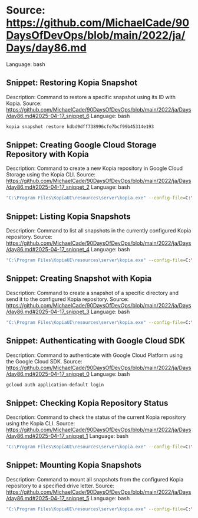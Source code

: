 # Source: https://github.com/MichaelCade/90DaysOfDevOps/blob/main/2022/ja/Days/day86.md
Language: bash

## Snippet: Restoring Kopia Snapshot
Description: Command to restore a specific snapshot using its ID with Kopia.
Source: https://github.com/MichaelCade/90DaysOfDevOps/blob/main/2022/ja/Days/day86.md#2025-04-17_snippet_6
Language: bash

```bash
kopia snapshot restore kdbd9dff738996cfe7bcf99b45314e193
```

## Snippet: Creating Google Cloud Storage Repository with Kopia
Description: Command to create a new Kopia repository in Google Cloud Storage using the Kopia CLI.
Source: https://github.com/MichaelCade/90DaysOfDevOps/blob/main/2022/ja/Days/day86.md#2025-04-17_snippet_2
Language: bash

```bash
"C:\Program Files\KopiaUI\resources\server\kopia.exe" --config-file=C:\Users\micha\AppData\Roaming\kopia\repository.config repository create gcs --bucket 90daysofdevops
```

## Snippet: Listing Kopia Snapshots
Description: Command to list all snapshots in the currently configured Kopia repository.
Source: https://github.com/MichaelCade/90DaysOfDevOps/blob/main/2022/ja/Days/day86.md#2025-04-17_snippet_4
Language: bash

```bash
"C:\Program Files\KopiaUI\resources\server\kopia.exe" --config-file=C:\Users\micha\AppData\Roaming\kopia\repository.config snapshot list
```

## Snippet: Creating Snapshot with Kopia
Description: Command to create a snapshot of a specific directory and send it to the configured Kopia repository.
Source: https://github.com/MichaelCade/90DaysOfDevOps/blob/main/2022/ja/Days/day86.md#2025-04-17_snippet_3
Language: bash

```bash
"C:\Program Files\KopiaUI\resources\server\kopia.exe" --config-file=C:\Users\micha\AppData\Roaming\kopia\repository.config kopia snapshot create "C:\Users\micha\demo\90DaysOfDevOps"
```

## Snippet: Authenticating with Google Cloud SDK
Description: Command to authenticate with Google Cloud Platform using the Google Cloud SDK.
Source: https://github.com/MichaelCade/90DaysOfDevOps/blob/main/2022/ja/Days/day86.md#2025-04-17_snippet_0
Language: bash

```bash
gcloud auth application-default login
```

## Snippet: Checking Kopia Repository Status
Description: Command to check the status of the current Kopia repository using the Kopia CLI.
Source: https://github.com/MichaelCade/90DaysOfDevOps/blob/main/2022/ja/Days/day86.md#2025-04-17_snippet_1
Language: bash

```bash
"C:\Program Files\KopiaUI\resources\server\kopia.exe" --config-file=C:\Users\micha\AppData\Roaming\kopia\repository.config repository status
```

## Snippet: Mounting Kopia Snapshots
Description: Command to mount all snapshots from the configured Kopia repository to a specified drive letter.
Source: https://github.com/MichaelCade/90DaysOfDevOps/blob/main/2022/ja/Days/day86.md#2025-04-17_snippet_5
Language: bash

```bash
"C:\Program Files\KopiaUI\resources\server\kopia.exe" --config-file=C:\Users\micha\AppData\Roaming\kopia\repository.config mount all Z:
```